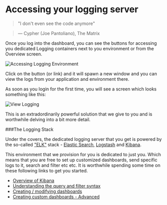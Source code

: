 # Accessing your logging server

> "I don't even see the code anymore"

> — Cypher (Joe Pantoliano), The Matrix

Once you log into the dashboard, you can see the buttons for accessing you dedicated Logging containers next to you environment or from the Overview screen.

![Accessing Logging Environment](/assets/img/pics/34.access.logging.png)

Click on the button (or link) and it will spawn a new window and you can view the logs from your application and environment there.

As soon as you login for the first time, you will see a screen which looks something like this:

![View Logging](/assets/img/pics/35.view.logging.png)

This is an extradordinarily powerful solution that we give to you and is worthwhile delving into a bit more detail.


###The Logging Stack

Under the covers, the dedicated logging server that you get is powered by the so-called ["ELK"](http://www.elasticsearch.org/) stack - [Elastic Search](http://www.elasticsearch.org/overview/elasticsearch/), [Logstash](http://www.elasticsearch.org/overview/logstash/) and [Kibana](http://www.elasticsearch.org/overview/kibana/). 

This environment that we provision for you is dedicated to just you. Which means that you are free to set up customized dashboards, send specific logs to it, search and filter etc etc. It is worthwhile spending some time on these following links to get you started. 

- [Overview of Kibana](http://www.elasticsearch.org/guide/en/kibana/current/index.html) 
- [Understanding the query and filter syntax](http://www.elasticsearch.org/guide/en/kibana/current/working-with-queries-and-filters.html)
- [Creating / modifying dashboards](http://www.elasticsearch.org/guide/en/kibana/current/rows-and-panels.html)
- [Creating custom dashboards - Advanced](http://www.elasticsearch.org/guide/en/kibana/current/_dashboard_schema.html)
